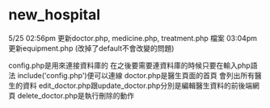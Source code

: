 # new_hospital
5/25 02:56pm 更新doctor.php, medicine.php, treatment.php 檔案
    03:04pm 更新equipment.php (改掉了default不會改變的問題)

config.php是用來連接資料庫的 在之後要需要連資料庫的時候只要在輸入php語法 include('config.php')便可以連線
doctor.php是醫生頁面的首頁 會列出所有醫生的資料
    edit_doctor.php跟update_doctor.php分別是編輯醫生資料的前後端網頁
    delete_doctor.php是執行刪除的動作
